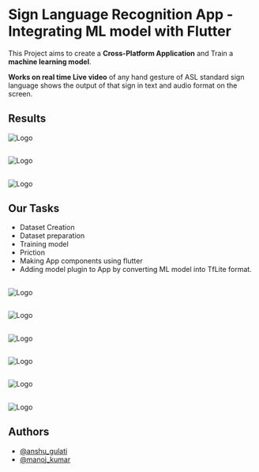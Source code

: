 
# Sign Language Recognition App - Integrating ML model with Flutter


This Project aims to create a **Cross-Platform Application** and Train a **machine learning model**.

**Works on real time Live video** of any hand gesture of ASL standard sign language shows the output of that sign in text and audio format on the screen. 



## Results
![Logo](https://i.postimg.cc/NFst4vkM/image.png)

##

![Logo](https://i.postimg.cc/nrC3Gs7L/image.png)

##

![Logo](https://i.postimg.cc/GmCGK8nm/image.png)


## Our Tasks

- Dataset Creation 
- Dataset preparation
- Training model
- Priction
- Making App components using flutter 
- Adding model plugin to App by converting ML model into TfLite format.


##

![Logo](https://i.postimg.cc/fLcfDcNp/image.png)


##

![Logo](https://i.postimg.cc/J4vDYywk/image.png)


##

![Logo](https://i.postimg.cc/wx0RYfNL/image.png)


##

![Logo](https://i.postimg.cc/yNcnf4kF/image.png)

##

![Logo](https://i.postimg.cc/8c96QcYs/image.png)

##

![Logo](https://i.postimg.cc/zf6bH9xg/image.png)


## Authors

- [@anshu_gulati](https://github.com/Anshu-Gulati)
- [@manoj_kumar](maansingh6660@gmail.com)

